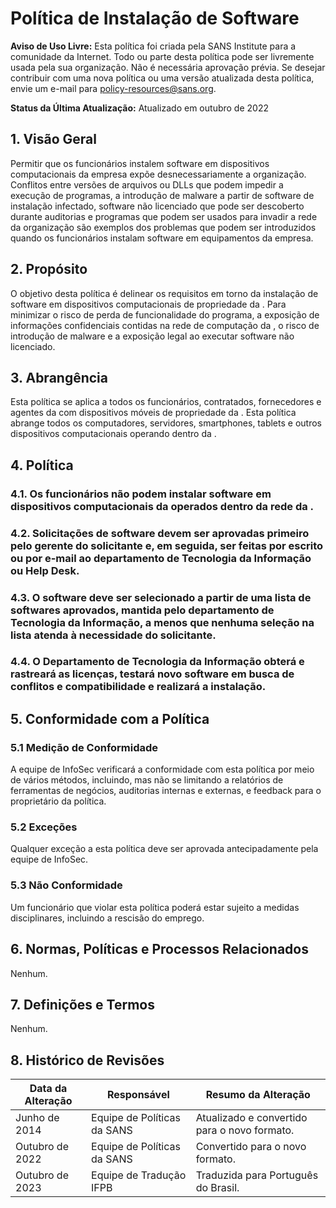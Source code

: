 # Política de Instalação de Software

**Aviso de Uso Livre:** Esta política foi criada pela SANS Institute para a comunidade da Internet. Todo ou parte desta política pode ser livremente usada pela sua organização. Não é necessária aprovação prévia. Se desejar contribuir com uma nova política ou uma versão atualizada desta política, envie um e-mail para policy-resources@sans.org.

**Status da Última Atualização:** Atualizado em outubro de 2022

## 1. Visão Geral

Permitir que os funcionários instalem software em dispositivos computacionais da empresa expõe desnecessariamente a organização. Conflitos entre versões de arquivos ou DLLs que podem impedir a execução de programas, a introdução de malware a partir de software de instalação infectado, software não licenciado que pode ser descoberto durante auditorias e programas que podem ser usados para invadir a rede da organização são exemplos dos problemas que podem ser introduzidos quando os funcionários instalam software em equipamentos da empresa.

## 2. Propósito

O objetivo desta política é delinear os requisitos em torno da instalação de software em dispositivos computacionais de propriedade da <Nome da Empresa>. Para minimizar o risco de perda de funcionalidade do programa, a exposição de informações confidenciais contidas na rede de computação da <Nome da Empresa>, o risco de introdução de malware e a exposição legal ao executar software não licenciado.

## 3. Abrangência

Esta política se aplica a todos os funcionários, contratados, fornecedores e agentes da <Nome da Empresa> com dispositivos móveis de propriedade da <Nome da Empresa>. Esta política abrange todos os computadores, servidores, smartphones, tablets e outros dispositivos computacionais operando dentro da <Nome da Empresa>.

## 4. Política

### 4.1. Os funcionários não podem instalar software em dispositivos computacionais da <Nome da Empresa> operados dentro da rede da <Nome da Empresa>.
### 4.2. Solicitações de software devem ser aprovadas primeiro pelo gerente do solicitante e, em seguida, ser feitas por escrito ou por e-mail ao departamento de Tecnologia da Informação ou Help Desk.
### 4.3. O software deve ser selecionado a partir de uma lista de softwares aprovados, mantida pelo departamento de Tecnologia da Informação, a menos que nenhuma seleção na lista atenda à necessidade do solicitante.
### 4.4. O Departamento de Tecnologia da Informação obterá e rastreará as licenças, testará novo software em busca de conflitos e compatibilidade e realizará a instalação.

## 5. Conformidade com a Política

### 5.1 Medição de Conformidade
A equipe de InfoSec verificará a conformidade com esta política por meio de vários métodos, incluindo, mas não se limitando a relatórios de ferramentas de negócios, auditorias internas e externas, e feedback para o proprietário da política.

### 5.2 Exceções
Qualquer exceção a esta política deve ser aprovada antecipadamente pela equipe de InfoSec.

### 5.3 Não Conformidade
Um funcionário que violar esta política poderá estar sujeito a medidas disciplinares, incluindo a rescisão do emprego.

## 6. Normas, Políticas e Processos Relacionados
Nenhum.

## 7. Definições e Termos
Nenhum.

## 8. Histórico de Revisões

| Data da Alteração | Responsável | Resumo da Alteração |
|-------------------|------------|-----------------------|
| Junho de 2014 | Equipe de Políticas da SANS | Atualizado e convertido para o novo formato.
| Outubro de 2022 | Equipe de Políticas da SANS | Convertido para o novo formato.
Outubro de 2023 | Equipe de Tradução IFPB | Traduzida para Português do Brasil.
